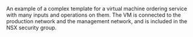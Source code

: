 An example of a complex template for a virtual machine ordering service with many inputs and operations on them.
The VM is connected to the production network and the management network, and is included in the NSX security group.